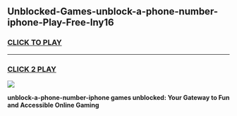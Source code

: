 
## Unblocked-Games-unblock-a-phone-number-iphone-Play-Free-lny16
<h3>
<a href="https://premium76.site?title=unblock-a-phone-number-iphone&ref=23A">CLICK TO PLAY</a></h3>
<hr>

<h3>
<a href="https://premium76.site?title=unblock-a-phone-number-iphone&ref=23A">CLICK 2 PLAY</a>
  
</h3>

<a href="https://premium76.site?title=unblock-a-phone-number-iphone&ref=23A"><img src="https://clearcache.store/games.png"></a>


**unblock-a-phone-number-iphone games unblocked: Your Gateway to Fun and Accessible Online Gaming**
